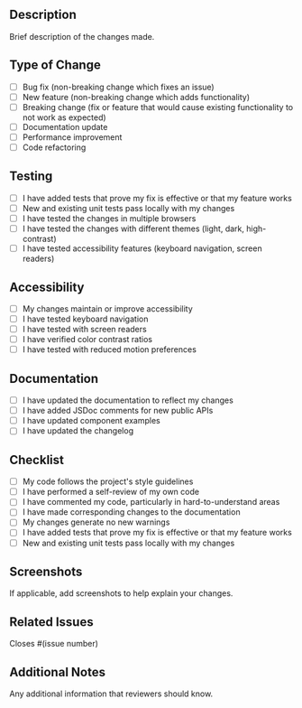 ## Description

Brief description of the changes made.

## Type of Change

- [ ] Bug fix (non-breaking change which fixes an issue)
- [ ] New feature (non-breaking change which adds functionality)
- [ ] Breaking change (fix or feature that would cause existing functionality to not work as expected)
- [ ] Documentation update
- [ ] Performance improvement
- [ ] Code refactoring

## Testing

- [ ] I have added tests that prove my fix is effective or that my feature works
- [ ] New and existing unit tests pass locally with my changes
- [ ] I have tested the changes in multiple browsers
- [ ] I have tested the changes with different themes (light, dark, high-contrast)
- [ ] I have tested accessibility features (keyboard navigation, screen readers)

## Accessibility

- [ ] My changes maintain or improve accessibility
- [ ] I have tested keyboard navigation
- [ ] I have tested with screen readers
- [ ] I have verified color contrast ratios
- [ ] I have tested with reduced motion preferences

## Documentation

- [ ] I have updated the documentation to reflect my changes
- [ ] I have added JSDoc comments for new public APIs
- [ ] I have updated component examples
- [ ] I have updated the changelog

## Checklist

- [ ] My code follows the project's style guidelines
- [ ] I have performed a self-review of my own code
- [ ] I have commented my code, particularly in hard-to-understand areas
- [ ] I have made corresponding changes to the documentation
- [ ] My changes generate no new warnings
- [ ] I have added tests that prove my fix is effective or that my feature works
- [ ] New and existing unit tests pass locally with my changes

## Screenshots

If applicable, add screenshots to help explain your changes.

## Related Issues

Closes #(issue number)

## Additional Notes

Any additional information that reviewers should know.
